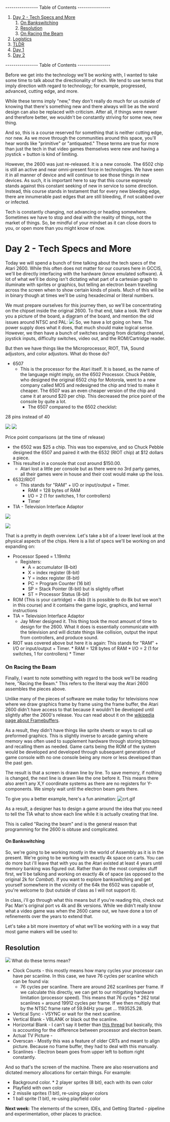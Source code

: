 ---------------- Table of Contents ---------------- 

1. [Day 2 - Tech Specs and More](#day2)
	1. [On Bankswitching](#banks)
	2. [Resolution](#res)
	3. [On Racing the Beam](#onracing)
2. [Logistics](#logistics)
3. [TLDR](#tldr)
4. [Day 1](#day1)
5. [Day 2](#day2)

---------------- Table of Contents ---------------- 

Before we get into the technology we'll be working with, I wanted to take some time to talk about the directionality of tech. We tend to use terms that imply direction with regard to technology; for example, progressed, advanced, cutting edge, and more.

While these terms imply "new," they don't really do much for us outside of knowing that there's something new and there always will be as the word design can also be replaced with criticism. After all, if things were newer and therefore better, we wouldn't be constantly striving for some new, new thing.

And so, this is a course reserved for something that is neither cutting edge, nor new. As we move through the communities around this space, you'll hear words like "primitive" or "antiquated." These terms are true for more than just the tech in that video games themselves were new and having a joystick + button is kind of limiting.

However, the 2600 was just re-released. It is a new console. The 6502 chip is still an active and near omni-present force in technologies. We have seen it in all manner of device and will continue to see those things in new devices. As such, it is important here to say that this course expressly stands against this constant seeking of new in service to some direction. Instead, this course stands in testament that for every new bleeding edge, there are innumerable past edges that are still bleeding, if not scabbed over or infected.

Tech is constantly changing, not advancing or heading somewhere. Sometimes we have to stop and deal with the reality of things, not the market of things. So, be mindful of your mindset as it can close doors to you, or open more than you might know of now.
# <a id = "day2"></a>Day 2 - Tech Specs and More
Today we will spend a bunch of time talking about the tech specs of the Atari 2600. While this often does not matter for our courses here in GCCIS, we'll be directly interfacing with the hardware (know emulated software). A lot of what we'll be doing isn't dictating what part of a cartesian graph to illuminate with sprites or graphics, but telling an electron beam travelling across the screen when to show certain kinds of pixels. Much of this will be in binary though at times we'll be using hexadecimal or literal numbers.

We must prepare ourselves for this journey then, so we'll be concentrating on the chipset inside the original 2600. To that end, take a look. We'll show you a picture of the board, a diagram of the board, and mention the old issues around NTSC and PAL: 
![](images/mobo.jpg)
So, we have a lot going on here. The power supply does what it does, that much should make logical sense. However, we then have a bunch of switches ranging from dictating channel, joystick inputs, difficulty switches, video out, and the ROM/Cartridge reader. 

But then we have things like the Microprocessor, RIOT, TIA, Sound adjustors, and color adjustors. What do those do?

* 6507
	* This is the processor for the Atari itself. It is based, as the name of the language might imply, on the 6502 Processor. Chuck Pebble, who designed the original 6502 chip for Motorola, went to a new company called MOS and redesigned the chip and tried to make it cheaper. The 6507 was an even cheaper version of the chip and came it at around $20 per chip. This decreased the price point of the console by quite a lot.
		* The 6507 compared to the 6502 checklist: 

28 pins instead of 40

![](images/MOS6502.png) ![](images/6507.gif)

Price point comparisons (at the time of release)
* the 6502 was $25 a chip. This was too expensive, and so Chuck Pebble designed the 6507 and paired it with the 6532 (RIOT chip) at $12 dollars a piece. 
* This resulted in a console that cost around $150.00. 
	* Atari lost a little per console but as there were no 3rd party games, all their games were in house and their cost would make up the loss.
* 6532/RIOT
	* This stands for "RAM" + I/O or input/output + Timer. 
		* RAM = 128 bytes of RAM
		* I/O = 2 (1 for switches, 1 for controllers)
		* Timer
* TIA - Television Interface Adaptor

![](images/2600_wires.jpg)

![](images/TIA.jpg)

That is a pretty in depth overview. Let's take a bit of a lower level look at the physical aspects of the chips. Here is a list of specs we'll be working on and expanding on: 

* Processor Speed = 1.19mhz
	* Registers:
		* A = accumulator (8-bit)
		* X = index register (8-bit)
		* Y = index register (8-bit)
		* PC = Program Counter (16 bit)
		* SP = Stack Pointer (8-bit) but is slightly offset 
		* ST = Processor Status (8-bit)
* ROM (This is your cartridge) = 4kb (it is possible to do 8k but we won't in this course) and it contains the game logic, graphics, and kernal instructions
* TIA = Television Interface Adaptor
	* Jay Miner designed it. This thing took the most amount of time to design for the 2600. What it does is essentially communicate with the television and will dictate things like collision, output the input from controllers, and produce sound. 
* RIOT was covered above but here it is again:
		This stands for "RAM" + I/O or input/output + Timer. 
			* RAM = 128 bytes of RAM
			* I/O = 2 (1 for switches, 1 for controllers)
			* Timer

### <a id ='onracing'></a>On Racing the Beam
Finally, I want to note something with regard to the book we'll be reading here, "Racing the Beam." This refers to the literal way the Atari 2600 assembles the pieces above. 

Unlike many of the pieces of software we make today for televisions now where we draw graphics frame by frame using the frame buffer, the Atari 2600 didn't have access to that because it wouldn't be developed until slightly after the 2600's release. You can read about it on the [wikipedia page about Framebuffers](https://en.wikipedia.org/wiki/Framebuffer#:~:text=In%20the%20early%201970s%2C%20the,framebuffers%20capable%20of%20holding%20a). 

As a result, they didn't have things like sprite sheets or ways to call up preformed graphics. This is slightly inverse to arcade gaming where memory was often used to supplement hardware through storing bitmaps and recalling them as needed. Game carts being the ROM of the system would be developed and developed through subsequent generations of game console with no one console being any more or less developed than the past gen.

The result is that a screen is drawn line by line. To save memory, if nothing is changed, the next line is drawn like the one before it. This means there also aren't any X,Y coordinate systems as there are no registers for Y-components. We simply wait until the electron beam gets there. 

To give you a better example, here's a fun animation:
![crt.gif](images/crt.gif)

As a result, a designer has to design a game around the idea that you need to tell the TIA what to show each line while it is actually creating that line. 

This is called "Racing the beam" and is the general reason that programming for the 2600 is obtuse and complicated.
#### <a id='banks'></a>On Bankswitching
So, we're going to be working mostly in the world of Assembly as it is in the present. We're going to be working with exactly 4k space on carts. You can do more but i'll leave that with you as the Atari existed at least 4 years until memory banking was figured out. Rather than do the most complex stuff first, we'll be talking and working on exactly 4k of space (as opposed to the original 2k for *Combat*). If you want to explore bankswitching and get yourself somewhere in the vicinity of the 64k the 6502 was capable of, you're welcome to (but outside of class as I will not support it).

In class, i'll go through what this means but if you're reading this, check out Pac Man's original port vs 4k and 8k versions. While we didn't really know what a video game was when the 2600 came out, we have done a ton of refinements over the years to extend that.

Let's take a bit more inventory of what we'll be working with in a way that most game makers will be used to: 
## <a id='res'></a>Resolution 
![](images/resolution.png)
What do these terms mean?
* Clock Counts - this mostly means how many cycles your processor can have per scanline. In this case, we have 76 cycles per scanline which can be found via: 
	* 76 cycles per scanline. There are around 262 scanlines per frame. If we calculate this directly, we can get to our mitigating hardware limitation (processor speed). This means that 76 cycles * 262 total scanlines = around 19912 cycles per frame. If we then multiply that by the NTSC frame rate of 59.94Hz you get … 1193525.28.
* Vertical Sync - VSYNC or wait for the next scanline.
* Vertical Blank - VBLANK or black out the scanline.
* Horizontal Blank - I can't say it better than [this thread](https://www.vbforums.com/showthread.php?834017-Atari-2600-Programming-Tutorial-2-Your-First-Atari-Program-(Background-Demo)#:~:text=Each%20scanline%20consists%20of%20at,a%20Horizontal%20Blank%20or%20HBLANK.) but basically, this is accounting for the difference between processor and electron beam.
* Actual TV Picture - 
* Overscan - Mostly this was a feature of older CRTs and meant to align picture. Because no frame buffer, they had to deal with this manually.
* Scanlines - Electron beam goes from upper left to bottom right constantly. 

And so that's the screen of the machine. There are also reservations and dictated memory allocations for certain things. For example: 

* Background color. * 2 player sprites (8 bit), each with its own color
* Playfield with own color 
* 2 missile sprites (1 bit), re-using player colors
* 1 ball sprite (1 bit), re-using playfield color

**Next week:** The elements of the screen, IDEs, and Getting Started - pipeline and experimentation, other places to practice.